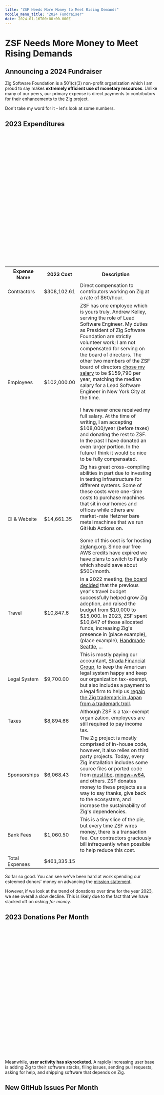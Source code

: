 ```yaml
---
title: "ZSF Needs More Money to Meet Rising Demands"
mobile_menu_title: "2024 Fundraiser"
date: 2024-01-16T00:00:00.000Z
---
```


<script src="/js/chartist-1.3.0.umd.js"></script>
<link rel="stylesheet" type="text/css" href="/js/chartist-1.3.0.css">
<style>
.ct-label {
    fill: black;
    color: black;
    font-weight: bold;
}
svg.ct-chart-bar, svg.ct-chart-line{
	overflow: visible;
}
td.description {
    white-space: normal;
}
@media (prefers-color-scheme:dark) {
    .ct-label {
        fill: white;
        color: white;
    }
}
</style>

# ZSF Needs More Money to Meet Rising Demands
## Announcing a 2024 Fundraiser

Zig Software Foundation is a 501(c)(3) non-profit organization which I am proud
to say makes **extremely efficient use of monetary resources**. Unlike many of
our peers, our primary expense is direct payments to contributors for their
enhancements to the Zig project.

Don't take my word for it - let's look at some numbers.

## 2023 Expenditures

<div id="chart-categorized-expenses" style="height: 30em"></div>
<script>
  new Chartist.PieChart(
    '#chart-categorized-expenses',
    {
      series: [
        102000.00,
        14661.35,
        9700.00,
        6068.43,
        10847.6,
        8894.66,
        1060.50,
        308102.61,
      ],
      labels: [
        "Employees",
        "CI & Website",
        "Legal System",
        "Sponsorships",
        "Travel",
        "Taxes",
        "Bank Fees",
        "Contractors",
      ]
    },
    {
        labelPosition: 'outside',
        labelDirection: 'explode'
    }
  );
</script>

<table>
<tr>
<th>Expense Name</th>
<th>2023 Cost</th>
<th>Description</th>
</tr><tr>
<td>Contractors</td>
<td>$308,102.61</td>
<td class="description">Direct compensation to contributors working on Zig at a rate of $60/hour.</td>
</tr><tr>
<td>Employees</td>
<td>$102,000.00</td>
<td class="description">ZSF has one employee which is yours truly, Andrew Kelley, serving the role of 
Lead Software Engineer. My duties as President of Zig Software Foundation are
strictly volunteer work;
I am not compensated for serving on the board of directors. The other two
members of the ZSF board of directors
<a href="https://docs.google.com/document/d/1wPQtJxIgCo7SReJev-H7OZGgYt0k8LqECc4G4QYT0aE">chose my salary</a> to be $159,790 per year, matching
the median salary for a Lead Software Engineer in New York City at the time.
<br><br>
I have never once received my full salary. At the time of writing, I am accepting
$108,000/year (before taxes) and donating the rest to ZSF. In the past I have donated
an even larger portion. In the future I think it would be nice to be fully
compensated.
</td>
</tr><tr>
<td>CI & Website</td>
<td>$14,661.35</td>
<td class="description">Zig has great cross-compiling abilities in part
due to investing in testing infrastructure for different systems. Some of these costs were
one-time costs to purchase machines that sit in our homes and offices while others
are market-rate Hetzner bare metal machines that we run GitHub Actions on.
<br><br>
Some of this cost is for hosting ziglang.org. Since our free AWS credits have expired
we have plans to switch to Fastly which should save about $500/month.
</td>
</tr><tr>
<td>Travel</td>
<td>$10,847.6</td>
<td class="description">In a 2022 meeting, <a href="https://docs.google.com/document/d/1EqyZcd4AKu7Y9Zb_xdE_7q8i-NnqIz1BW8IiJxMX6Xc">the board decided</a>
that the previous year's travel budget successfully helped grow Zig adoption,
and raised the budget from $10,000 to $15,000. In 2023, ZSF spent $10,847
of those allocated funds, increasing Zig's presence in (place example), (place example),
<a href="https://handmade-seattle.com/">Handmade Seattle</a>, ...
</td>
</tr><tr>
<td>Legal System</td>
<td>$9,700.00</td>
<td class="description">This is mostly paying our accountant,
<a href="https://www.stradafg.com/">Strada Financial Group</a>, to keep the American
legal system happy and keep our organization tax-exempt, but also includes a payment
to a legal firm to help us
<a href="/news/statement-regarding-zen-programming-language/">regain the Zig trademark in Japan from a trademark troll</a>.
</td>
</tr><tr>
<td>Taxes</td>
<td>$8,894.66</td>
<td class="description">Although ZSF is a tax-exempt organization, employees are still required
to pay income tax.</td>
</tr><tr>
<td>Sponsorships</td>
<td>$6,068.43</td>
<td class="description">The Zig project is mostly comprised of in-house code, however,
it also relies on third party projects. Today, every Zig
installation includes some source files or ported code from
<a href="http://musl.libc.org/">musl libc</a>,
<a href="https://www.mingw-w64.org/">mingw-w64</a>, and others.
ZSF donates money to these projects as a way to say thanks, give back to the ecosystem,
and increase the sustainability of Zig's dependencies.
</td>
</tr><tr>
<td>Bank Fees</td>
<td>$1,060.50</td>
<td class="description">This is a tiny slice of the pie, but every time ZSF
wires money, there is a transaction fee. Our contractors graciously bill
infrequently when possible to help reduce this cost.</td>
<td>
</tr><tr>
<td>Total Expenses</td>
<td>$461,335.15</td>
</tr>
</table>

So far so good. You can see we've been hard at work spending our esteemed
donors' money on advancing the [mission statement](/zsf/#mission-statement).

However, if we look at the trend of donations over time for the year 2023, we
see overall a slow decline. This is likely due to the fact that we have slacked
off on *asking for money*.

## 2023 Donations Per Month

<div id="chart-donations-over-time" style="height: 30em"></div>
<script>
  new Chartist.LineChart(
    '#chart-donations-over-time',
    {
      labels: ["Jan", "Feb", "Mar", "Apr", "May", "Jun", "Jul", "Aug", "Sep", "Oct", "Nov", "Dec"],
      series: [[30860.52,27666.32,24618.06,17682.71,18499.45,18604.38,19719.44,20641.36,21068.52,27768.91,25648.49,16913.57]]
    },
    {
      low: 0,
      showArea: true,
      axisY: {
        labelInterpolationFnc: function(n) {
            return Intl.NumberFormat('en-US', {
                style: 'currency',
                currency: 'USD',
                maximumFractionDigits: 0
            }).format(n);
        }
      },
    }
  );
</script>

Meanwhile, **user activity has skyrocketed**. A rapidly increasing user base
is adding Zig to their software stacks, filing issues, sending pull requests,
asking for help, and shipping software that depends on Zig.

## New GitHub Issues Per Month

<div id="chart-issues" style="height: 30em"></div>
<script>
  new Chartist.LineChart(
    '#chart-issues',
    {
        series: [{ data: [
{ x: new Date("Nov 1 2015"), y: 0 },
{ x: new Date("Dec 1 2015"), y: 30 },
{ x: new Date("Jan 1 2016"), y: 37 },
{ x: new Date("Feb 1 2016"), y: 49 },
{ x: new Date("Mar 1 2016"), y: 5 },
{ x: new Date("Apr 1 2016"), y: 6 },
{ x: new Date("May 1 2016"), y: 13 },
{ x: new Date("Jun 1 2016"), y: 2 },
{ x: new Date("Jul 1 2016"), y: 1 },
{ x: new Date("Aug 1 2016"), y: 12 },
{ x: new Date("Sep 1 2016"), y: 14 },
{ x: new Date("Oct 1 2016"), y: 16 },
{ x: new Date("Nov 1 2016"), y: 6 },
{ x: new Date("Dec 1 2016"), y: 3 },
{ x: new Date("Jan 1 2017"), y: 2 },
{ x: new Date("Feb 1 2017"), y: 41 },
{ x: new Date("Mar 1 2017"), y: 9 },
{ x: new Date("Apr 1 2017"), y: 51 },
{ x: new Date("May 1 2017"), y: 48 },
{ x: new Date("Jun 1 2017"), y: 17 },
{ x: new Date("Jul 1 2017"), y: 15 },
{ x: new Date("Aug 1 2017"), y: 8 },
{ x: new Date("Sep 1 2017"), y: 50 },
{ x: new Date("Oct 1 2017"), y: 51 },
{ x: new Date("Nov 1 2017"), y: 59 },
{ x: new Date("Dec 1 2017"), y: 39 },
{ x: new Date("Jan 1 2018"), y: 24 },
{ x: new Date("Feb 1 2018"), y: 67 },
{ x: new Date("Mar 1 2018"), y: 44 },
{ x: new Date("Apr 1 2018"), y: 64 },
{ x: new Date("May 1 2018"), y: 66 },
{ x: new Date("Jun 1 2018"), y: 65 },
{ x: new Date("Jul 1 2018"), y: 78 },
{ x: new Date("Aug 1 2018"), y: 96 },
{ x: new Date("Sep 1 2018"), y: 83 },
{ x: new Date("Oct 1 2018"), y: 105 },
{ x: new Date("Nov 1 2018"), y: 46 },
{ x: new Date("Dec 1 2018"), y: 73 },
{ x: new Date("Jan 1 2019"), y: 28 },
{ x: new Date("Feb 1 2019"), y: 55 },
{ x: new Date("Mar 1 2019"), y: 64 },
{ x: new Date("Apr 1 2019"), y: 121 },
{ x: new Date("May 1 2019"), y: 111 },
{ x: new Date("Jun 1 2019"), y: 102 },
{ x: new Date("Jul 1 2019"), y: 134 },
{ x: new Date("Aug 1 2019"), y: 121 },
{ x: new Date("Sep 1 2019"), y: 102 },
{ x: new Date("Oct 1 2019"), y: 141 },
{ x: new Date("Nov 1 2019"), y: 135 },
{ x: new Date("Dec 1 2019"), y: 115 },
{ x: new Date("Jan 1 2020"), y: 138 },
{ x: new Date("Feb 1 2020"), y: 147 },
{ x: new Date("Mar 1 2020"), y: 156 },
{ x: new Date("Apr 1 2020"), y: 140 },
{ x: new Date("May 1 2020"), y: 172 },
{ x: new Date("Jun 1 2020"), y: 140 },
{ x: new Date("Jul 1 2020"), y: 144 },
{ x: new Date("Aug 1 2020"), y: 103 },
{ x: new Date("Sep 1 2020"), y: 127 },
{ x: new Date("Oct 1 2020"), y: 170 },
{ x: new Date("Nov 1 2020"), y: 218 },
{ x: new Date("Dec 1 2020"), y: 174 },
{ x: new Date("Jan 1 2021"), y: 170 },
{ x: new Date("Feb 1 2021"), y: 130 },
{ x: new Date("Mar 1 2021"), y: 124 },
{ x: new Date("Apr 1 2021"), y: 127 },
{ x: new Date("May 1 2021"), y: 99 },
{ x: new Date("Jun 1 2021"), y: 152 },
{ x: new Date("Jul 1 2021"), y: 123 },
{ x: new Date("Aug 1 2021"), y: 98 },
{ x: new Date("Sep 1 2021"), y: 97 },
{ x: new Date("Oct 1 2021"), y: 95 },
{ x: new Date("Nov 1 2021"), y: 68 },
{ x: new Date("Dec 1 2021"), y: 77 },
{ x: new Date("Jan 1 2022"), y: 115 },
{ x: new Date("Feb 1 2022"), y: 113 },
{ x: new Date("Mar 1 2022"), y: 102 },
{ x: new Date("Apr 1 2022"), y: 122 },
{ x: new Date("May 1 2022"), y: 87 },
{ x: new Date("Jun 1 2022"), y: 85 },
{ x: new Date("Jul 1 2022"), y: 113 },
{ x: new Date("Aug 1 2022"), y: 170 },
{ x: new Date("Sep 1 2022"), y: 243 },
{ x: new Date("Oct 1 2022"), y: 173 },
{ x: new Date("Nov 1 2022"), y: 226 },
{ x: new Date("Dec 1 2022"), y: 191 },
{ x: new Date("Jan 1 2023"), y: 202 },
{ x: new Date("Feb 1 2023"), y: 173 },
{ x: new Date("Mar 1 2023"), y: 120 },
{ x: new Date("Apr 1 2023"), y: 191 },
{ x: new Date("May 1 2023"), y: 171 },
{ x: new Date("Jun 1 2023"), y: 158 },
{ x: new Date("Jul 1 2023"), y: 173 },
{ x: new Date("Aug 1 2023"), y: 202 },
{ x: new Date("Sep 1 2023"), y: 187 },
{ x: new Date("Oct 1 2023"), y: 188 },
{ x: new Date("Nov 1 2023"), y: 224 },
{ x: new Date("Dec 1 2023"), y: 138 },
{ x: new Date("Jan 1 2024"), y: 145 }
    ]}]},
    {
      low: 0,
      showArea: true,
      axisX: {
        type: Chartist.FixedScaleAxis,
        divisor: 12,
        labelInterpolationFnc: function(value) {
          return new Date(value).toLocaleString(undefined, {
            year: 'numeric',
            month: 'short',
          });
        }
      }
    }
  );
</script>

<table style="float:left; padding-right: 2em">
<tr>
<th colspan="2">Average time to close issues</th>
</tr><tr>
<td>All Time</td>
<td>5 months</td>
</tr><tr>
<td>Past Year</td>
<td>7 months</td>
</tr><tr>
<td>Past Month</td>
<td>4 months</td>
</tr>
</table>

<table>
<tr>
<th colspan="2">Average time to close pull requests</th>
</tr><tr>
<td>All Time</td>
<td>12 days</td>
</tr><tr>
<td>Past Year</td>
<td>18 days</td>
</tr><tr>
<td>Past Month</td>
<td>about 1 month</td>
</tr>
</table>

Source: [Repo Trends](https://www.repotrends.com/ziglang/zig)

## Total GitHub Stars

<div id="chart-the-stars" style="height: 30em"></div>
<script>
  new Chartist.LineChart(
    '#chart-the-stars',
    {
      series: [{
        data: [
            {x: new Date("Fri Jan 08 2016 02:38:00 GMT-0700 (Mountain Standard Time)"), y: 0},
            {x: new Date("Mon Oct 15 2018 03:43:08 GMT-0700 (Mountain Standard Time)"), y: 1800},
            {x: new Date("Mon Sep 30 2019 15:01:31 GMT-0700 (Mountain Standard Time)"), y: 3690},
            {x: new Date("Fri Jul 03 2020 09:03:02 GMT-0700 (Mountain Standard Time)"), y: 5550},
            {x: new Date("Sun Jan 24 2021 13:25:39 GMT-0700 (Mountain Standard Time)"), y: 7410},
            {x: new Date("Sat Jul 24 2021 12:34:12 GMT-0700 (Mountain Standard Time)"), y: 9300},
            {x: new Date("Wed Dec 22 2021 07:22:25 GMT-0700 (Mountain Standard Time)"), y: 11160},
            {x: new Date("Sun Apr 24 2022 08:18:33 GMT-0700 (Mountain Standard Time)"), y: 13020},
            {x: new Date("Mon Jul 11 2022 18:42:09 GMT-0700 (Mountain Standard Time)"), y: 14910},
            {x: new Date("Mon Aug 29 2022 05:54:19 GMT-0700 (Mountain Standard Time)"), y: 16770},
            {x: new Date("Wed Dec 28 2022 16:11:02 GMT-0700 (Mountain Standard Time)"), y: 18630},
            {x: new Date("Sun Apr 02 2023 13:17:57 GMT-0700 (Mountain Standard Time)"), y: 20520},
            {x: new Date("Wed Jun 07 2023 07:50:41 GMT-0700 (Mountain Standard Time)"), y: 22380},
            {x: new Date("Mon Aug 07 2023 22:53:49 GMT-0700 (Mountain Standard Time)"), y: 24240},
            {x: new Date("Mon Oct 09 2023 09:06:48 GMT-0700 (Mountain Standard Time)"), y: 26130},
            {x: new Date("Wed Jan 10 2024 18:18:32 GMT-0700 (Mountain Standard Time)"), y: 27990},
            {x: new Date("Tue Jan 16 2024 19:45:54 GMT-0700 (Mountain Standard Time)"), y: 28123},
        ]
      }]
    },
    {
      low: 0,
      showArea: true,
      axisX: {
        type: Chartist.FixedScaleAxis,
        divisor: 8,
        labelInterpolationFnc: function(value) {
          return new Date(value).toLocaleString(undefined, {
            year: 'numeric',
            month: 'short',
            day: 'numeric'
          });
        }
      }
    }
  );
</script>

## A Plea for Donations

We have extremely talented Zig core team members who would like to renew their
contracts, and others who are interested to start getting paid for their
valuable work for the first time.

In order to do this, **we need more recurring donations**. I for one do not enjoy
asking for money, but in the interest of our users and contributors, it would
be irresponsible not to.

**Please sign up for a monthly donation** if you can.

<table>
<tr>
<th>Companies</th><td class="description">Contact us to get your logo on ziglang.org in exchange for a monthly donation. This can come out of your marketing budget.
</tr><tr>
<th>Employees</th><td class="description">Check if your company matches donations to charities such as Zig Software Foundation. That 2x multiplier makes a huge difference. We're already in the system.</td>
</tr><tr>
<th>Venture Capitalists</th><td class="description">You have so much money. Can we just have a little bit? It's likely that every tech company in your entire portfolio is benefitting from the work we do. Think of it as an ethically sound way to convert taxes into an investment.</td>
</tr><tr>
<th>Individuals</th><td class="description">Can you spare $5-10 per month? This is our favorite
kind of donation because it helps diversify ZSF's income, keeping us free from undue influence
from any single party.
</tr>
</table>

## 2023 Income

Since I mentioned income diversification above, let's look at some numbers.

<div id="chart-categorized-income" style="height: 30em"></div>
<script>
  new Chartist.PieChart(
    '#chart-categorized-income',
    {
      series: [
        19851.42,
        184800,
        22000,
        219129.55,
        8710.76,
      ],
      labels: [
        "Benevity",
        "Uber Support Contract",
        "TigerBeetle",
        "GitHub Sponsors",
        "Individuals",
      ]
    },
    {
        labelPosition: 'outside',
        labelDirection: 'explode'
    }
  );
</script>

<table>
<tr>
<th>Income Name</th>
<th>2023 Amount</th>
<th>Description</th>
</tr><tr>
<td>GitHub Sponsors</td>
<td>$219,129.55</td>
<td class="description"><a href="https://github.com/sponsors/ziglang">Zig on GitHub Sponsors</a>. This category contains a numerous amount of both individuals and companies. It's pretty convenient
for both ZSF and donors, as long as Microsoft keeps being cool about it. Hopefully they don't
alter the deal anytime soon. We lost a lot of donors when they dropped PayPal support.</td>
</tr><tr>
<td>Uber Support Contract</td>
<td>$184,800.00</td>
<td class="description">Uber has wisely agreed to a support contract since
<a href="https://www.youtube.com/watch?v=SCj2J3HcEfc">they use the Zig toolchain</a>
and want a guaranteed Service-Level Agreement if they run into any bugs while using it.
Other companies are invited to follow in their footsteps and obtain a ZSF support contract in
order to guarantee speedy response when encountering a bug while using Zig.
</td>
</tr><tr>
<td>TigerBeetle</td>
<td>$22,000.00</td>
<td class="description"><a href="https://tigerbeetle.com/">TigerBeetle</a> is a database company
whose product is built on the Zig programming language and has wisely decided
to sponsor ZSF in order to ensure that the tech stack they depend on continues
to flourish, improve, and become more widely adopted.</td>
</tr><tr>
<td>Benevity</td>
<td>$19,851.42</td>
<td class="description">Benevity helps us collect donations from employees that are matched
by their company. This category contains a number of individuals.</td>
</tr><tr>
<td>Individuals</td>
<td>$8,710.76</td>
<td class="description">This category contains people who donate via paper checks,
<a href="https://www.every.org/zig-software-foundation-inc/">via every.org</a>, or via
UK Online Giving Foundation.</td>
</tr><tr>
<td>Total Income</td>
<td>$454,491.73</td>
</tr>
</table>

